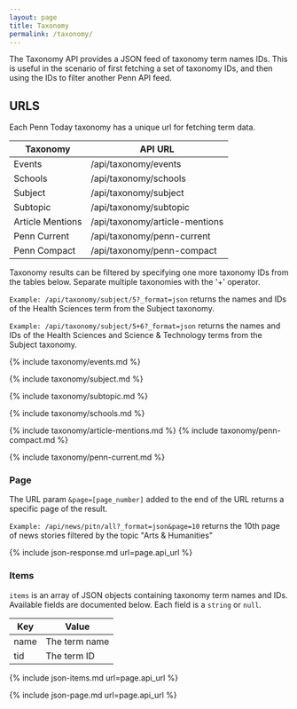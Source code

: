 ```yaml
---
layout: page
title: Taxonomy
permalink: /taxonomy/
---
```


The Taxonomy API provides a JSON feed of taxonomy term names IDs. This is useful in the scenario of first fetching a set of taxonomy IDs, and then using the IDs to filter another Penn API feed.

## URLS

Each Penn Today taxonomy has a unique url for fetching term data.

| Taxonomy          | API URL                                 |
|-------------------|-----------------------------------------|
|  Events           | /api/taxonomy/events                    |
|  Schools          | /api/taxonomy/schools                   |
|  Subject          | /api/taxonomy/subject                   |
| Subtopic          | /api/taxonomy/subtopic                  |
|  Article Mentions | /api/taxonomy/article-mentions          |
| Penn Current      | /api/taxonomy/penn-current              |
|  Penn Compact     | /api/taxonomy/penn-compact              |


Taxonomy results can be filtered by specifying one more taxonomy IDs from the tables below. Separate multiple taxonomies with the '+' operator. 

`Example: /api/taxonomy/subject/5?_format=json` returns the names and IDs of the Health Sciences term from the Subject taxonomy.

`Example: /api/taxonomy/subject/5+6?_format=json` returns the names and IDs of the Health Sciences and Science & Technology terms from the Subject taxonomy. 

{% include taxonomy/events.md %}

{% include taxonomy/subject.md %}

{% include taxonomy/subtopic.md %}

{% include taxonomy/schools.md %}

{% include taxonomy/article-mentions.md %}
{% include taxonomy/penn-compact.md %}

{% include taxonomy/penn-current.md %}


### Page

The URL param `&page=[page_number]` added to the end of the URL returns a specific page of the result.

`Example: /api/news/pitn/all?_format=json&page=10` returns the 10th page of news stories filtered by the topic "Arts & Humanities"

{% include json-response.md url=page.api_url %}

### Items

`items` is an array of JSON objects containing taxonomy term names and IDs. Available fields are documented below. Each field is a `string` or `null`.

Key|Value
---|---
name|The term name
tid |The term ID

{% include json-items.md url=page.api_url %}

{% include json-page.md url=page.api_url %}

